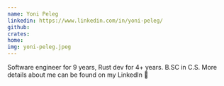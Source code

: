 ```yaml
---
name: Yoni Peleg
linkedin: https://www.linkedin.com/in/yoni-peleg/
github:
crates:
home:
img: yoni-peleg.jpeg
---
```


Software engineer for 9 years, Rust dev for 4+ years. B.SC in C.S.
More details about me can be found on my LinkedIn 🙂
